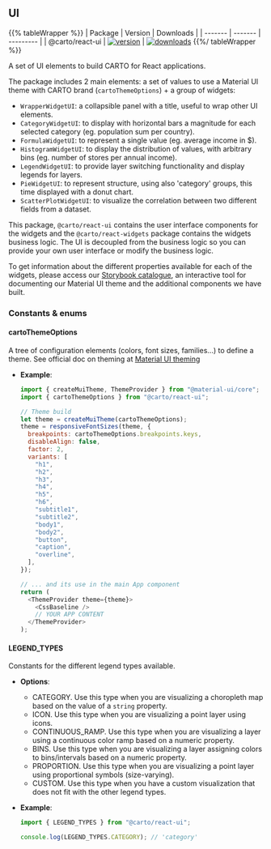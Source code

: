 ## UI

{{% tableWrapper %}}
| Package | Version | Downloads |
| ------- | ------- | --------- |
| @carto/react-ui  | <a href="https://npmjs.org/package/@carto/react-ui">  <img src="https://img.shields.io/npm/v/@carto/react-ui.svg?style=flat-square" alt="version" /></a> | <a href="https://npmjs.org/package/@carto/react-ui">  <img src="https://img.shields.io/npm/dt/@carto/react-ui.svg?style=flat-square" alt="downloads" /></a>
{{%/ tableWrapper %}}

A set of UI elements to build CARTO for React applications.

The package includes 2 main elements: a set of values to use a Material UI theme with CARTO brand (`cartoThemeOptions`) + a group of widgets:

- `WrapperWidgetUI`: a collapsible panel with a title, useful to wrap other UI elements.
- `CategoryWidgetUI`: to display with horizontal bars a magnitude for each selected category (eg. population sum per country).
- `FormulaWidgetUI`: to represent a single value (eg. average income in $).
- `HistogramWidgetUI`: to display the distribution of values, with arbitrary bins (eg. number of stores per annual income).
- `LegendWidgetUI`: to provide layer switching functionality and display legends for layers.
- `PieWidgetUI`: to represent structure, using also 'category' groups, this time displayed with a donut chart.
- `ScatterPlotWidgetUI`: to visualize the correlation between two different fields from a dataset.

This package, `@carto/react-ui` contains the user interface components for the widgets and the `@carto/react-widgets` package contains the widgets business logic. The UI is decoupled from the business logic so you can provide your own user interface or modify the business logic.

To get information about the different properties available for each of the widgets, please access our [Storybook catalogue](https://storybook-react.carto.com/), an interactive tool for documenting our Material UI theme and the additional components we have built.

### Constants & enums

#### cartoThemeOptions

A tree of configuration elements (colors, font sizes, families...) to define a theme. See official doc on theming at [Material UI theming](https://material-ui.com/customization/theming/)

- **Example**:

  ```js
  import { createMuiTheme, ThemeProvider } from "@material-ui/core";
  import { cartoThemeOptions } from "@carto/react-ui";

  // Theme build
  let theme = createMuiTheme(cartoThemeOptions);
  theme = responsiveFontSizes(theme, {
    breakpoints: cartoThemeOptions.breakpoints.keys,
    disableAlign: false,
    factor: 2,
    variants: [
      "h1",
      "h2",
      "h3",
      "h4",
      "h5",
      "h6",
      "subtitle1",
      "subtitle2",
      "body1",
      "body2",
      "button",
      "caption",
      "overline",
    ],
  });

  // ... and its use in the main App component
  return (
    <ThemeProvider theme={theme}>
      <CssBaseline />
      // YOUR APP CONTENT
    </ThemeProvider>
  );
  ```

#### LEGEND_TYPES

Constants for the different legend types available.

- **Options**:

  - CATEGORY. Use this type when you are visualizing a choropleth map based on the value of a `string` property.
  - ICON. Use this type when you are visualizing a point layer using icons.
  - CONTINUOUS_RAMP. Use this type when you are visualizing a layer using a continuous color ramp based on a numeric property.
  - BINS. Use this type when you are visualizing a layer assigning colors to bins/intervals based on a numeric property.
  - PROPORTION. Use this type when you are visualizing a point layer using proportional symbols (size-varying).
  - CUSTOM. Use this type when you have a custom visualization that does not fit with the other legend types.

- **Example**:

  ```js
  import { LEGEND_TYPES } from "@carto/react-ui";

  console.log(LEGEND_TYPES.CATEGORY); // 'category'
  ```
